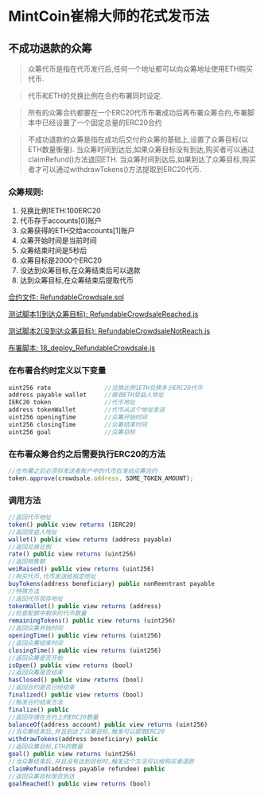 # MintCoin崔棉大师的花式发币法

## 不成功退款的众筹
> 众筹代币是指在代币发行后,任何一个地址都可以向众筹地址使用ETH购买代币.

> 代币和ETH的兑换比例在合约布署同时设定.

> 所有的众筹合约都要在一个ERC20代币布署成功后再布署众筹合约,布署脚本中已经设置了一个固定总量的ERC20合约

> 不成功退款的众筹是指在成功后交付的众筹的基础上,设置了众筹目标(以ETH数量衡量).
> 当众筹时间到达后,如果众筹目标没有到达,购买者可以通过claimRefund()方法退回ETH.
> 当众筹时间到达后,如果到达了众筹目标,购买者才可以通过withdrawTokens()方法提取到ERC20代币.

### 众筹规则:
1. 兑换比例1ETH:100ERC20
2. 代币存于accounts[0]账户
3. 众筹获得的ETH交给accounts[1]账户
4. 众筹开始时间是当前时间
5. 众筹结束时间是5秒后
6. 众筹目标是2000个ERC20
7. 没达到众筹目标,在众筹结束后可以退款
8. 达到众筹目标,在众筹结束后提取代币

[合约文件: RefundableCrowdsale.sol](https://github.com/AhaMessageQueue/MintCoin/blob/master/contracts/Crowdsale/RefundableCrowdsale.sol)

[测试脚本1(到达众筹目标): RefundableCrowdsaleReached.js](https://github.com/AhaMessageQueue/MintCoin/blob/master/test/Crowdsale/RefundableCrowdsaleReached.js)

[测试脚本2(没到达众筹目标): RefundableCrowdsaleNotReach.js](https://github.com/AhaMessageQueue/MintCoin/blob/master/test/Crowdsale/RefundableCrowdsaleNotReach.js)

[布署脚本: 18_deploy_RefundableCrowdsale.js](https://github.com/AhaMessageQueue/MintCoin/blob/master/migrations/18_deploy_RefundableCrowdsale.js)

### 在布署合约时定义以下变量
```javascript
uint256 rate               //兑换比例1ETH兑换多少ERC20代币
address payable wallet     //接收ETH受益人地址
IERC20 token               //代币地址
address tokenWallet        //代币从这个地址发送
uint256 openingTime        //众筹开始时间
uint256 closingTime        //众筹结束时间
uint256 goal               //众筹目标
```
### 在布署众筹合约之后需要执行ERC20的方法
```javascript
//在布署之后必须将发送者账户中的代币批准给众筹合约
token.approve(crowdsale.address, SOME_TOKEN_AMOUNT);
```
### 调用方法
```javascript
//返回代币地址
token() public view returns (IERC20)          
//返回受益人地址              
wallet() public view returns (address payable)              
//返回兑换比例
rate() public view returns (uint256) 
//返回销售额
weiRaised() public view returns (uint256)         
//购买代币,代币发送给指定地址          
buyTokens(address beneficiary) public nonReentrant payable  
//特殊方法
//返回代币现存地址
tokenWallet() public view returns (address)                 
//检查配额中剩余的代币数量
remainingTokens() public view returns (uint256)
//返回众筹开始时间
openingTime() public view returns (uint256)
//返回众筹结束时间
closingTime() public view returns (uint256)
//返回众筹是否开始
isOpen() public view returns (bool)
//返回众筹是否结束
hasClosed() public view returns (bool)
//返回合约是否已经结束
finalized() public view returns (bool)
//触发合约结束方法
finalize() public
//返回存储在合约上的ERC20数量
balanceOf(address account) public view returns (uint256)
//当众筹结束后,并且到达了众筹目标,触发可以提取ERC20
withdrawTokens(address beneficiary) public
//返回众筹目标,ETH的数量
goal() public view returns (uint256)
//当众筹结束后,并且没有达到目标时,触发这个方法可以给购买者退款
claimRefund(address payable refundee) public
//返回众筹目标是否到达
goalReached() public view returns (bool)
```
